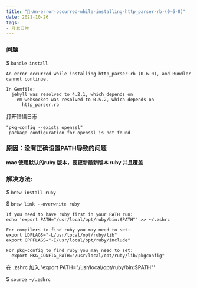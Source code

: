 ```yaml
---
title: "🐛-An-error-occurred-while-installing-http_parser-rb-(0-6-0)"
date: 2021-10-26
tags: 
- 开发日常
---
```

### 问题
 $ `bundle install`

```
An error occurred while installing http_parser.rb (0.6.0), and Bundler cannot continue.

In Gemfile:
  jekyll was resolved to 4.2.1, which depends on
    em-websocket was resolved to 0.5.2, which depends on
      http_parser.rb

```
打开错误日志
```
"pkg-config --exists openssl" 
 package configuration for openssl is not found
```
 
### 原因：没有正确设置PATH导致的问题

**mac 使用默认的ruby 版本，要更新最新版本 ruby 并且覆盖**
### 解决方法:
$ `brew install ruby`

$ `brew link --overwrite ruby`

```
If you need to have ruby first in your PATH run:
echo 'export PATH="/usr/local/opt/ruby/bin:$PATH"' >> ~/.zshrc

For compilers to find ruby you may need to set:
export LDFLAGS="-L/usr/local/opt/ruby/lib"
export CPPFLAGS="-I/usr/local/opt/ruby/include"

For pkg-config to find ruby you may need to set:
  export PKG_CONFIG_PATH="/usr/local/opt/ruby/lib/pkgconfig"
```

在 .zshrc 加入 'export PATH="/usr/local/opt/ruby/bin:$PATH"'

$ `source ~/.zshrc`
